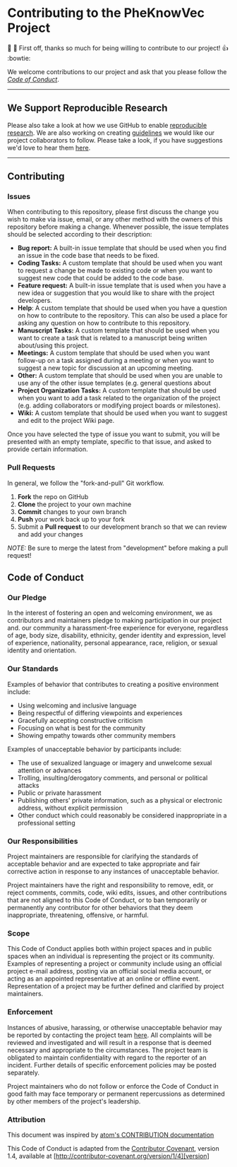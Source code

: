 Contributing to the PheKnowVec Project
=========================================

:tada: :clap: First off, thanks so much for being willing to contribute to our project! :thumbsup: :bowtie: 

We welcome contributions to our project and ask that you please follow the [*Code of Conduct*](#Code-of-Conduct).

-----

## We Support Reproducible Research
Please also take a look at how we use GitHub to enable [reproducible research](https://github.com/callahantiff/PheKnowVec/wiki/Using-GitHub-as-a-Reproducible-Research-Platform). We are also working on creating [guidelines](https://github.com/callahantiff/PheKnowVec/wiki/Our-Reproducible-Repository-Guidelines-%F0%9F%98%83) we would like our project collaborators to follow. Please take a look, if you have suggestions we'd love to hear them [here](https://github.com/callahantiff/Abra-Collaboratory).

-----

## Contributing

### Issues
When contributing to this repository, please first discuss the change you wish to make via issue, email, or any other method with the owners of this repository before making a change. Whenever possible, the issue templates should be selected according to their description:
- **Bug report:** A built-in issue template that should be used when you find an issue in the code base that needs to be fixed.
- **Coding Tasks:** A custom template that should be used when you want to request a change be made to existing code or when you want to suggest new code that could be added to the code base.
- **Feature request:** A built-in issue template that is used when you have a new idea or suggestion that you would like to share with the project developers.  
- **Help**: A custom template that should be used when you have a question on how to contribute to the repository. This can also be used a place for asking any question on how to contribute to this repository.
- **Manuscript Tasks:** A custom template that should be used when you want to create a task that is related to a manuscript being written about/using this project.
- **Meetings:** A custom template that should be used when you want follow-up on a task assigned during a meeting or when you want to suggest a new topic for discussion at an upcoming meeting.
- **Other:** A custom template that should be used when you are unable to use any of the other issue templates (e.g. general questions about 
- **Project Organization Tasks:** A custom template that should be used when you want to add a task related to the organization of the project (e.g. adding collaborators or modifying project boards or milestones).
- **Wiki:** A custom template that should be used when you want to suggest and edit to the project Wiki page.

Once you have selected the type of issue you want to submit, you will be presented with an empty template, specific to that issue, and asked to provide certain information.


### Pull Requests
In general, we follow the "fork-and-pull" Git workflow. 

 1. **Fork** the repo on GitHub
 2. **Clone** the project to your own machine
 3. **Commit** changes to your own branch
 4. **Push** your work back up to your fork
 5. Submit a **Pull request** to our development branch so that we can review and add your changes

*NOTE:* Be sure to merge the latest from "development" before making a pull request!


## Code of Conduct

### Our Pledge

In the interest of fostering an open and welcoming environment, we as contributors and maintainers pledge to making participation in our project and. our community a harassment-free experience for everyone, regardless of age, body size, disability, ethnicity, gender identity and expression, level of experience, nationality, personal appearance, race, religion, or sexual identity and orientation.

### Our Standards

Examples of behavior that contributes to creating a positive environment include:

* Using welcoming and inclusive language
* Being respectful of differing viewpoints and experiences
* Gracefully accepting constructive criticism
* Focusing on what is best for the community
* Showing empathy towards other community members

Examples of unacceptable behavior by participants include:

* The use of sexualized language or imagery and unwelcome sexual attention or
advances
* Trolling, insulting/derogatory comments, and personal or political attacks
* Public or private harassment
* Publishing others' private information, such as a physical or electronic
  address, without explicit permission
* Other conduct which could reasonably be considered inappropriate in a
  professional setting

### Our Responsibilities

Project maintainers are responsible for clarifying the standards of acceptable behavior and are expected to take appropriate and fair corrective action in response to any instances of unacceptable behavior.

Project maintainers have the right and responsibility to remove, edit, or reject comments, commits, code, wiki edits, issues, and other contributions that are not aligned to this Code of Conduct, or to ban temporarily or permanently any contributor for other behaviors that they deem inappropriate, threatening, offensive, or harmful.

### Scope

This Code of Conduct applies both within project spaces and in public spaces when an individual is representing the project or its community. Examples of representing a project or community include using an official project e-mail address, posting via an official social media account, or acting as an appointed representative at an online or offline event. Representation of a project may be further defined and clarified by project maintainers.

### Enforcement

Instances of abusive, harassing, or otherwise unacceptable behavior may be
reported by contacting the project team [here](https://mail.google.com/mail/?view=cm&fs=1&tf=1&to=callahantiff@gmail.com). All complaints will be reviewed and investigated and will result in a response that is deemed necessary and appropriate to the circumstances. The project team is obligated to maintain confidentiality with regard to the reporter of an incident.
Further details of specific enforcement policies may be posted separately.

Project maintainers who do not follow or enforce the Code of Conduct in good faith may face temporary or permanent repercussions as determined by other members of the project's leadership.

### Attribution

This document was inspired by [atom's CONTRIBUTION documentation](https://github.com/atom/atom/blob/master/CONTRIBUTING.md)
>
This Code of Conduct is adapted from the [Contributor Covenant][homepage], version 1.4,
available at [http://contributor-covenant.org/version/1/4][version]

[homepage]: http://contributor-covenant.org
[version]: http://contributor-covenant.org/version/1/4/
